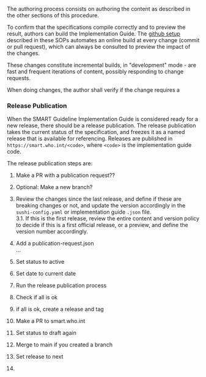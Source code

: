 The authoring process consists on authoring the content as described in the other sections of this procedure.

To confirm that the specifications compile correctly and to preview the result, authors can build the Implementation Guide. The [github setup](github_setup.html) described in these SOPs automates an online build at every change (commit or pull request),  which can always be consulted to preview the impact of the changes.

These changes constitute incremental builds, in "development" mode - are fast and frequent iterations of content, possibly responding to change requests.

When doing changes, the author shall verify if the change requires a 

### Release Publication
When the SMART Guideline Implementation Guide is considered ready for a new release, there should be a release publication. The release publication takes the current status of the specification, and freezes it as a named release that is available for referencing.
Releases are published in `https://smart.who.int/<code>`, where `<code>` is the implementation guide code.  

The release publication steps are:

1. Make a PR with a publication request??
2. Optional: Make a new branch?
3. Review the changes since the last release, and define if these are breaking changes or not, and update the version accordingly in the `sushi-config.yaml` or implementation guide `.json` file.  
3.1. If this is the first release, review the entire content and version policy to decide if this is a first official release, or a preview, and define the version number accordingly.

3. Add a publication-request.json   
...
4. Set status to active

5. Set date to current date

6. Run the release publication process

7. Check if all is ok

8. if all is ok, create a release and tag

9. Make a PR to smart.who.int

9. Set status to draft again

10. Merge to main if you created a branch

6. Set release to next


7.